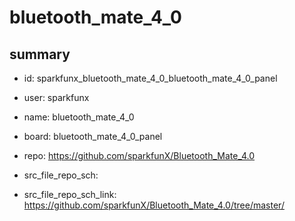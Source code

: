 # bluetooth_mate_4_0
 
## summary 
* id: sparkfunx_bluetooth_mate_4_0_bluetooth_mate_4_0_panel
* user: sparkfunx
* name: bluetooth_mate_4_0
* board: bluetooth_mate_4_0_panel
* repo: https://github.com/sparkfunX/Bluetooth_Mate_4.0



* src_file_repo_sch: 
* src_file_repo_sch_link: https://github.com/sparkfunX/Bluetooth_Mate_4.0/tree/master/






